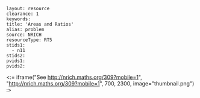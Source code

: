 ````
layout: resource
clearance: 1
keywords:
title: 'Areas and Ratios'
alias: problem
source: NRICH
resourceType: RT5
stids1: 
  - n11
stids2:
pvids1:
pvids2:

````

<:= iframe("See http://nrich.maths.org/309?mobile=1", "http://nrich.maths.org/309?mobile=1", 700, 2300, image="thumbnail.png") :>

